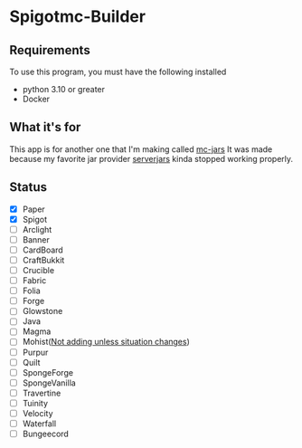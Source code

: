 # Spigotmc-Builder

## Requirements

To use this program, you must have the following installed

- python 3.10 or greater
- Docker

## What it's for

This app is for another one that I'm making called
[mc-jars](https://github.com/KalebSchmidlkofer/mc-jars)
It was made because my favorite jar provider [serverjars](https://serverjars.com/)
kinda stopped working properly.

## Status
- [x] Paper
- [x] Spigot
- [ ] Arclight
- [ ] Banner
- [ ] CardBoard
- [ ] CraftBukkit
- [ ] Crucible
- [ ] Fabric
- [ ] Folia
- [ ] Forge
- [ ] Glowstone
- [ ] Java
- [ ] Magma
- [ ] Mohist([Not adding unless situation changes](https://essentialsx.net/do-not-use-mohist.html))
- [ ] Purpur
- [ ] Quilt
- [ ] SpongeForge
- [ ] SpongeVanilla
- [ ] Travertine
- [ ] Tuinity
- [ ] Velocity
- [ ] Waterfall
- [ ] Bungeecord